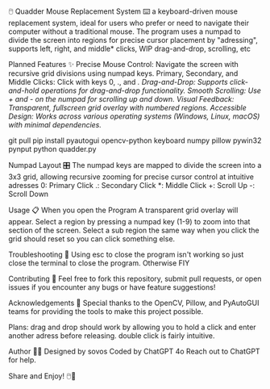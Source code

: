🖱️ Quadder Mouse Replacement System ⌨️
a keyboard-driven mouse replacement system, ideal for users who prefer or need to navigate their computer without a traditional mouse. The program uses a numpad to divide the screen into regions for precise cursor placement by "adressing", supports left, right, and middle* clicks, WIP drag-and-drop, scrolling, etc

Planned Features ✨
Precise Mouse Control: Navigate the screen with recursive grid divisions using numpad keys.
Primary, Secondary, and Middle Clicks: Click with keys 0, ., and *.
Drag-and-Drop: Supports click-and-hold operations for drag-and-drop functionality.
Smooth Scrolling: Use + and - on the numpad for scrolling up and down.
Visual Feedback: Transparent, fullscreen grid overlay with numbered regions.
Accessible Design: Works across various operating systems (Windows, Linux, macOS) with minimal dependencies.*

git pull
pip install pyautogui opencv-python keyboard numpy pillow pywin32 pynput
python quadder.py

Numpad Layout 🎛
The numpad keys are mapped to divide the screen into a 3x3 grid, allowing recursive zooming for precise cursor control at intuitive adresses
0: Primary Click
.: Secondary Click
*: Middle Click
+: Scroll Up
-: Scroll Down

Usage 📋
When you open the Program A transparent grid overlay will appear.
Select a region by pressing a numpad key (1-9) to zoom into that section of the screen.
Select a sub region the same way
when you click the grid should reset so you can click something else.

Troubleshooting 🐛
Using esc to close the program isn't working so just close the terminal to close the program.
Otherwise FIY

Contributing 🤝
Feel free to fork this repository, submit pull requests, or open issues if you encounter any bugs or have feature suggestions!

Acknowledgements 🙌
Special thanks to the OpenCV, Pillow, and PyAutoGUI teams for providing the tools to make this project possible.

Plans:
drag and drop should work by allowing you to hold a click and enter another adress before releasing.
double click is fairly intuitive.


Author 👨‍💻
Designed by sovos
Coded by ChatGPT 4o
Reach out to ChatGPT for help.

Share and Enjoy! 🖱️🚀
